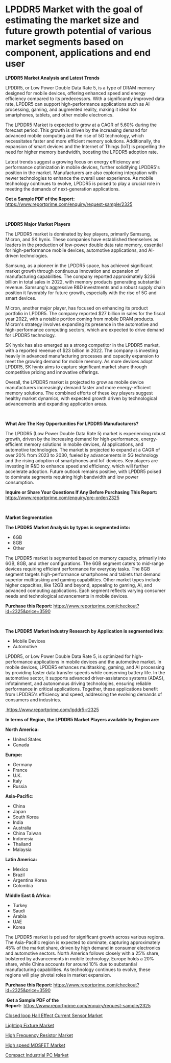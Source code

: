 <p><h1>LPDDR5 Market with the goal of estimating the market size and future growth potential of various market segments based on component, applications and end user</h1></p><p><strong>LPDDR5 Market Analysis and Latest Trends</strong></p>
<p><p>LPDDR5, or Low Power Double Data Rate 5, is a type of DRAM memory designed for mobile devices, offering enhanced speed and energy efficiency compared to its predecessors. With a significantly improved data rate, LPDDR5 can support high-performance applications such as AI processing, gaming, and augmented reality, making it ideal for smartphones, tablets, and other mobile electronics.</p><p>The LPDDR5 Market is expected to grow at a CAGR of 5.60% during the forecast period. This growth is driven by the increasing demand for advanced mobile computing and the rise of 5G technology, which necessitates faster and more efficient memory solutions. Additionally, the expansion of smart devices and the Internet of Things (IoT) is propelling the need for higher memory bandwidth, boosting the LPDDR5 adoption rate.</p><p>Latest trends suggest a growing focus on energy efficiency and performance optimization in mobile devices, further solidifying LPDDR5's position in the market. Manufacturers are also exploring integration with newer technologies to enhance the overall user experience. As mobile technology continues to evolve, LPDDR5 is poised to play a crucial role in meeting the demands of next-generation applications.</p></p>
<p><strong>Get a Sample PDF of the Report:&nbsp;</strong> <a href="https://www.reportprime.com/enquiry/request-sample/2325?utm_campaign=114&utm_medium=2&utm_source=Github&utm_content=ia&utm_term=18032025&utm_id=lpddr5">https://www.reportprime.com/enquiry/request-sample/2325</a></p>
<p>&nbsp;</p>
<p><strong>LPDDR5 Major Market Players</strong></p>
<p><p>The LPDDR5 market is dominated by key players, primarily Samsung, Micron, and SK hynix. These companies have established themselves as leaders in the production of low-power double data rate memory, essential for high-performance mobile devices, automotive applications, and AI-driven technologies.</p><p>Samsung, as a pioneer in the LPDDR5 space, has achieved significant market growth through continuous innovation and expansion of manufacturing capabilities. The company reported approximately $236 billion in total sales in 2022, with memory products generating substantial revenue. Samsung's aggressive R&D investments and a robust supply chain position it favorably for future growth, especially with the rise of 5G and smart devices.</p><p>Micron, another major player, has focused on enhancing its product portfolio in LPDDR5. The company reported $27 billion in sales for the fiscal year 2022, with a notable portion coming from mobile DRAM products. Micron's strategy involves expanding its presence in the automotive and high-performance computing sectors, which are expected to drive demand for LPDDR5 technology.</p><p>SK hynix has also emerged as a strong competitor in the LPDDR5 market, with a reported revenue of $23 billion in 2022. The company is investing heavily in advanced manufacturing processes and capacity expansion to meet the growing demand for mobile memory. As more devices adopt LPDDR5, SK hynix aims to capture significant market share through competitive pricing and innovative offerings.</p><p>Overall, the LPDDR5 market is projected to grow as mobile device manufacturers increasingly demand faster and more energy-efficient memory solutions. The combined efforts of these key players suggest healthy market dynamics, with expected growth driven by technological advancements and expanding application areas.</p></p>
<p>&nbsp;</p>
<p><strong>What Are The Key Opportunities For LPDDR5 Manufacturers?</strong></p>
<p><p>The LPDDR5 (Low Power Double Data Rate 5) market is experiencing robust growth, driven by the increasing demand for high-performance, energy-efficient memory solutions in mobile devices, AI applications, and automotive technologies. The market is projected to expand at a CAGR of over 20% from 2023 to 2030, fueled by advancements in 5G technology and the rising adoption of smartphones and IoT devices. Key players are investing in R&D to enhance speed and efficiency, which will further accelerate adoption. Future outlook remains positive, with LPDDR5 poised to dominate segments requiring high bandwidth and low power consumption.</p></p>
<p><strong>Inquire or Share Your Questions If Any Before Purchasing This Report:</strong> <a href="https://www.reportprime.com/enquiry/pre-order/2325?utm_campaign=114&utm_medium=2&utm_source=Github&utm_content=ia&utm_term=18032025&utm_id=lpddr5">https://www.reportprime.com/enquiry/pre-order/2325</a></p>
<p>&nbsp;</p>
<p><strong>Market Segmentation</strong></p>
<p><strong>The LPDDR5 Market Analysis by types is segmented into:</strong></p>
<p><ul><li>6GB</li><li>8GB</li><li>Other</li></ul></p>
<p><p>The LPDDR5 market is segmented based on memory capacity, primarily into 6GB, 8GB, and other configurations. The 6GB segment caters to mid-range devices requiring efficient performance for everyday tasks. The 8GB segment targets high-performance smartphones and tablets that demand superior multitasking and gaming capabilities. Other market types include higher capacities, like 12GB and beyond, appealing to gaming, AI, and advanced computing applications. Each segment reflects varying consumer needs and technological advancements in mobile devices.</p></p>
<p><strong>Purchase this Report:&nbsp;</strong><a href="https://www.reportprime.com/checkout?id=2325&price=3590&utm_campaign=114&utm_medium=2&utm_source=Github&utm_content=ia&utm_term=18032025&utm_id=lpddr5">https://www.reportprime.com/checkout?id=2325&price=3590</a></p>
<p>&nbsp;</p>
<p><strong>The LPDDR5 Market Industry Research by Application is segmented into:</strong></p>
<p><ul><li>Mobile Devices</li><li>Automotive</li></ul></p>
<p><p>LPDDR5, or Low Power Double Data Rate 5, is optimized for high-performance applications in mobile devices and the automotive market. In mobile devices, LPDDR5 enhances multitasking, gaming, and AI processing by providing faster data transfer speeds while conserving battery life. In the automotive sector, it supports advanced driver-assistance systems (ADAS), infotainment, and autonomous driving technologies, ensuring reliable performance in critical applications. Together, these applications benefit from LPDDR5's efficiency and speed, addressing the evolving demands of consumers and industries.</p></p>
<p><a href="https://www.reportprime.com/lpddr5-r2325?utm_campaign=114&utm_medium=2&utm_source=Github&utm_content=ia&utm_term=18032025&utm_id=lpddr5">&nbsp;https://www.reportprime.com/lpddr5-r2325</a></p>
<p><strong>In terms of Region, the LPDDR5 Market Players available by Region are:</strong></p>
<p>
    <p> <strong> North America: </strong>
        <ul>
            <li>United States</li>
            <li>Canada</li>
        </ul>
        </p> 
    <p> <strong> Europe: </strong>
        <ul>
            <li>Germany</li>
            <li>France</li>
            <li>U.K.</li>
            <li>Italy</li>
            <li>Russia</li>
        </ul>
        </p> 
    <p> <strong> Asia-Pacific: </strong>
        <ul>
            <li>China</li>
            <li>Japan</li>
            <li>South Korea</li>
            <li>India</li>
            <li>Australia</li>
            <li>China Taiwan</li>
            <li>Indonesia</li>
            <li>Thailand</li>
            <li>Malaysia</li>
        </ul>
        </p> 
    <p> <strong> Latin America: </strong>
        <ul>
            <li>Mexico</li>
            <li>Brazil</li>
            <li>Argentina Korea</li>
            <li>Colombia</li>
        </ul>
        </p> 
    <p> <strong> Middle East & Africa: </strong>
        <ul>
            <li>Turkey</li>
            <li>Saudi</li>
            <li>Arabia</li>
            <li>UAE</li>
            <li>Korea</li>
        </ul>
    </p>
    </p>
<p><p>The LPDDR5 market is poised for significant growth across various regions. The Asia-Pacific region is expected to dominate, capturing approximately 45% of the market share, driven by high demand in consumer electronics and automotive sectors. North America follows closely with a 25% share, bolstered by advancements in mobile technology. Europe holds a 20% share, while China accounts for around 10% due to substantial manufacturing capabilities. As technology continues to evolve, these regions will play pivotal roles in market expansion.</p></p>
<p><strong>Purchase this Report: </strong><a href="https://www.reportprime.com/checkout?id=2325&price=3590&utm_campaign=114&utm_medium=2&utm_source=Github&utm_content=ia&utm_term=18032025&utm_id=lpddr5">https://www.reportprime.com/checkout?id=2325&price=3590</a></p>
<p>&nbsp;<strong>Get a Sample PDF of the Report:&nbsp;&nbsp;</strong><a href="https://www.reportprime.com/enquiry/request-sample/2325?utm_campaign=114&utm_medium=2&utm_source=Github&utm_content=ia&utm_term=18032025&utm_id=lpddr5">https://www.reportprime.com/enquiry/request-sample/2325</a></p>
<p><strong></strong></p>
<p><p><a href="https://github.com/boonegoicks7/Market-Research-Report-List-1/blob/main/closed-loop-hall-effect-current-sensor-market.md?utm_campaign=114&utm_medium=2&utm_source=Github&utm_content=ia&utm_term=18032025&utm_id=lpddr5">Closed loop Hall Effect Current Sensor Market</a></p><p><a href="https://github.com/qianyateina/Market-Research-Report-List-1/blob/main/lighting-fixture-market.md?utm_campaign=114&utm_medium=2&utm_source=Github&utm_content=ia&utm_term=18032025&utm_id=lpddr5">Lighting Fixture Market</a></p><p><a href="https://github.com/kavechoxo/Market-Research-Report-List-1/blob/main/high-frequency-resistor-market.md?utm_campaign=114&utm_medium=2&utm_source=Github&utm_content=ia&utm_term=18032025&utm_id=lpddr5">High Frequency Resistor Market</a></p><p><a href="https://github.com/jensanohishi/Market-Research-Report-List-1/blob/main/high-speed-mosfet-market.md?utm_campaign=114&utm_medium=2&utm_source=Github&utm_content=ia&utm_term=18032025&utm_id=lpddr5">High speed MOSFET Market</a></p><p><a href="https://github.com/gavalegeyndt26/Market-Research-Report-List-1/blob/main/compact-industrial-pc-market.md?utm_campaign=114&utm_medium=2&utm_source=Github&utm_content=ia&utm_term=18032025&utm_id=lpddr5">Compact Industrial PC Market</a></p></p>